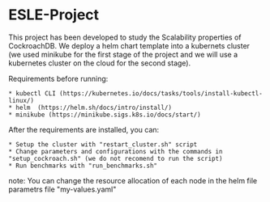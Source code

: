 # ESLE-Project

This project has been developed to study the Scalability properties of CockroachDB.
We deploy a helm chart template into a kubernets cluster (we used minikube for the first stage of the project and we will use a kubernetes cluster on the cloud for the second stage).

Requirements before running:

    * kubectl CLI (https://kubernetes.io/docs/tasks/tools/install-kubectl-linux/)
    * helm  (https://helm.sh/docs/intro/install/)
    * minikube (https://minikube.sigs.k8s.io/docs/start/)

After the requirements are installed, you can:

    * Setup the cluster with "restart_cluster.sh" script
    * Change parameters and configurations with the commands in "setup_cockroach.sh" (we do not recomend to run the script)
    * Run benchmarks with "run_benchmarks.sh"

note: You can change the resource allocation of each node in the helm file parametrs file "my-values.yaml"